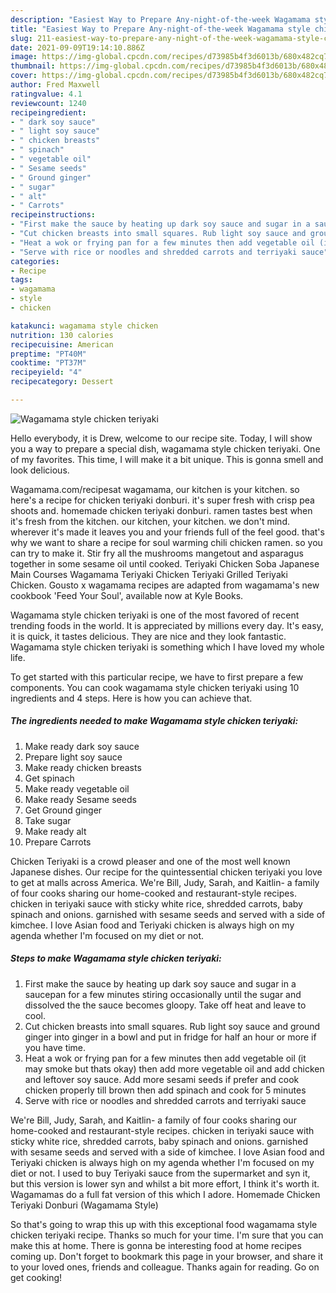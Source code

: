 ```yaml
---
description: "Easiest Way to Prepare Any-night-of-the-week Wagamama style chicken teriyaki"
title: "Easiest Way to Prepare Any-night-of-the-week Wagamama style chicken teriyaki"
slug: 211-easiest-way-to-prepare-any-night-of-the-week-wagamama-style-chicken-teriyaki
date: 2021-09-09T19:14:10.886Z
image: https://img-global.cpcdn.com/recipes/d73985b4f3d6013b/680x482cq70/wagamama-style-chicken-teriyaki-recipe-main-photo.jpg
thumbnail: https://img-global.cpcdn.com/recipes/d73985b4f3d6013b/680x482cq70/wagamama-style-chicken-teriyaki-recipe-main-photo.jpg
cover: https://img-global.cpcdn.com/recipes/d73985b4f3d6013b/680x482cq70/wagamama-style-chicken-teriyaki-recipe-main-photo.jpg
author: Fred Maxwell
ratingvalue: 4.1
reviewcount: 1240
recipeingredient:
- " dark soy sauce"
- " light soy sauce"
- " chicken breasts"
- " spinach"
- " vegetable oil"
- " Sesame seeds"
- " Ground ginger"
- " sugar"
- " alt"
- " Carrots"
recipeinstructions:
- "First make the sauce by heating up dark soy sauce and sugar in a saucepan for a few minutes stiring occasionally until the sugar and dissolved the the sauce becomes gloopy. Take off heat and leave to cool."
- "Cut chicken breasts into small squares. Rub light soy sauce and ground ginger into ginger in a bowl and put in fridge for half an hour or more if you have time."
- "Heat a wok or frying pan for a few minutes then add vegetable oil (it may smoke but thats okay) then add more vegetable oil and add chicken and leftover soy sauce. Add more sesami seeds if prefer and cook chicken properly till brown then add spinach and cook for 5 minutes"
- "Serve with rice or noodles and shredded carrots and terriyaki sauce"
categories:
- Recipe
tags:
- wagamama
- style
- chicken

katakunci: wagamama style chicken 
nutrition: 130 calories
recipecuisine: American
preptime: "PT40M"
cooktime: "PT37M"
recipeyield: "4"
recipecategory: Dessert

---
```



![Wagamama style chicken teriyaki](https://img-global.cpcdn.com/recipes/d73985b4f3d6013b/680x482cq70/wagamama-style-chicken-teriyaki-recipe-main-photo.jpg)

Hello everybody, it is Drew, welcome to our recipe site. Today, I will show you a way to prepare a special dish, wagamama style chicken teriyaki. One of my favorites. This time, I will make it a bit unique. This is gonna smell and look delicious.

Wagamama.com/recipesat wagamama, our kitchen is your kitchen. so here&#39;s a recipe for chicken teriyaki donburi. it&#39;s super fresh with crisp pea shoots and. homemade chicken teriyaki donburi. ramen tastes best when it&#39;s fresh from the kitchen. our kitchen, your kitchen. we don&#39;t mind. wherever it&#39;s made it leaves you and your friends full of the feel good. that&#39;s why we want to share a recipe for soul warming chili chicken ramen. so you can try to make it. Stir fry all the mushrooms mangetout and asparagus together in some sesame oil until cooked. Teriyaki Chicken Soba Japanese Main Courses Wagamama Teriyaki Chicken Teriyaki Grilled Teriyaki Chicken. Gousto x wagamama recipes are adapted from wagamama&#39;s new cookbook &#39;Feed Your Soul&#39;, available now at Kyle Books.

Wagamama style chicken teriyaki is one of the most favored of recent trending foods in the world. It is appreciated by millions every day. It's easy, it is quick, it tastes delicious. They are nice and they look fantastic. Wagamama style chicken teriyaki is something which I have loved my whole life.


To get started with this particular recipe, we have to first prepare a few components. You can cook wagamama style chicken teriyaki using 10 ingredients and 4 steps. Here is how you can achieve that.

<!--inarticleads1-->

##### The ingredients needed to make Wagamama style chicken teriyaki:

1. Make ready  dark soy sauce
1. Prepare  light soy sauce
1. Make ready  chicken breasts
1. Get  spinach
1. Make ready  vegetable oil
1. Make ready  Sesame seeds
1. Get  Ground ginger
1. Take  sugar
1. Make ready  alt
1. Prepare  Carrots


Chicken Teriyaki is a crowd pleaser and one of the most well known Japanese dishes. Our recipe for the quintessential chicken teriyaki you love to get at malls across America. We&#39;re Bill, Judy, Sarah, and Kaitlin- a family of four cooks sharing our home-cooked and restaurant-style recipes. chicken in teriyaki sauce with sticky white rice, shredded carrots, baby spinach and onions. garnished with sesame seeds and served with a side of kimchee. I love Asian food and Teriyaki chicken is always high on my agenda whether I&#39;m focused on my diet or not. 

<!--inarticleads2-->

##### Steps to make Wagamama style chicken teriyaki:

1. First make the sauce by heating up dark soy sauce and sugar in a saucepan for a few minutes stiring occasionally until the sugar and dissolved the the sauce becomes gloopy. Take off heat and leave to cool.
1. Cut chicken breasts into small squares. Rub light soy sauce and ground ginger into ginger in a bowl and put in fridge for half an hour or more if you have time.
1. Heat a wok or frying pan for a few minutes then add vegetable oil (it may smoke but thats okay) then add more vegetable oil and add chicken and leftover soy sauce. Add more sesami seeds if prefer and cook chicken properly till brown then add spinach and cook for 5 minutes
1. Serve with rice or noodles and shredded carrots and terriyaki sauce


We&#39;re Bill, Judy, Sarah, and Kaitlin- a family of four cooks sharing our home-cooked and restaurant-style recipes. chicken in teriyaki sauce with sticky white rice, shredded carrots, baby spinach and onions. garnished with sesame seeds and served with a side of kimchee. I love Asian food and Teriyaki chicken is always high on my agenda whether I&#39;m focused on my diet or not. I used to buy Teriyaki sauce from the supermarket and syn it, but this version is lower syn and whilst a bit more effort, I think it&#39;s worth it. Wagamamas do a full fat version of this which I adore. Homemade Chicken Teriyaki Donburi (Wagamama Style) 

So that's going to wrap this up with this exceptional food wagamama style chicken teriyaki recipe. Thanks so much for your time. I'm sure that you can make this at home. There is gonna be interesting food at home recipes coming up. Don't forget to bookmark this page in your browser, and share it to your loved ones, friends and colleague. Thanks again for reading. Go on get cooking!
